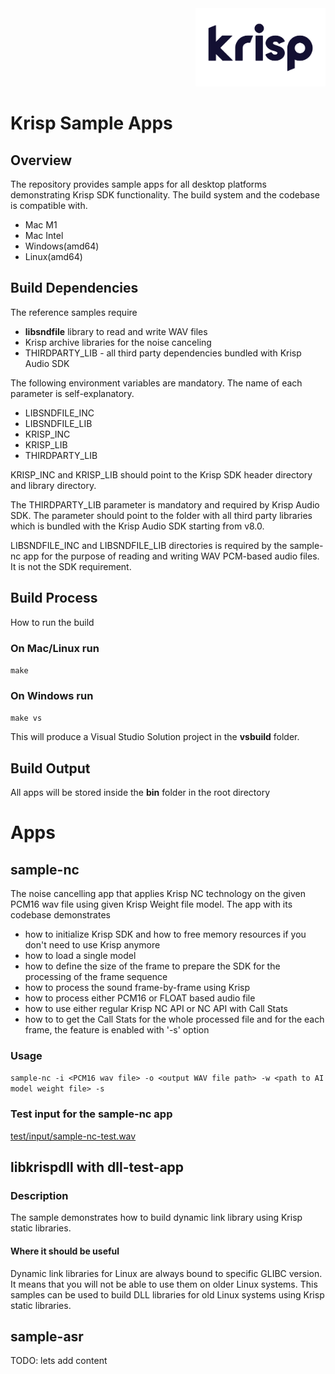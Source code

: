 <div align="right">
<img src="./Krisp-logo.png" height="125px" />
</div>

# Krisp Sample Apps
## Overview
The repository provides sample apps for all desktop platforms demonstrating Krisp SDK functionality.
The build system and the codebase is compatible with.
* Mac M1
* Mac Intel
* Windows(amd64)
* Linux(amd64)

## Build Dependencies
The reference samples require
* **libsndfile** library to read and write WAV files
* Krisp archive libraries for the noise canceling
* THIRDPARTY_LIB - all third party dependencies bundled with Krisp Audio SDK

The following environment variables are mandatory. The name of each parameter is self-explanatory.
* LIBSNDFILE_INC
* LIBSNDFILE_LIB
* KRISP_INC
* KRISP_LIB
* THIRDPARTY_LIB

KRISP_INC and KRISP_LIB should point to the Krisp SDK header directory and library directory.

The THIRDPARTY_LIB parameter is mandatory and required by Krisp Audio SDK. The parameter should point to the folder with all third party libraries which is bundled with the Krisp Audio SDK starting from v8.0.

LIBSNDFILE_INC and LIBSNDFILE_LIB directories is required by the sample-nc app for the purpose of reading and writing WAV PCM-based audio files. It is not the SDK requirement.


## Build Process

How to run the build

### On Mac/Linux run
```make```

### On Windows run
```make vs```

This will produce a Visual Studio Solution project in the **vsbuild** folder.

## Build Output
All apps will be stored inside the **bin** folder in the root directory

# Apps
## sample-nc
The noise cancelling app that applies Krisp NC technology on the given PCM16 wav file using given Krisp Weight file model. The app with its codebase demonstrates 
* how to initialize Krisp SDK and how to free memory resources if you don't need to use Krisp anymore 
* how to load a single model
* how to define the size of the frame to prepare the SDK for the processing of the frame sequence
* how to process the sound frame-by-frame using Krisp
* how to process either PCM16 or FLOAT based audio file
* how to use either regular Krisp NC API or NC API with Call Stats
* how to to get the Call Stats for the whole processed file and for the each frame, the feature is enabled with '-s' option

### Usage
```sample-nc -i <PCM16 wav file> -o <output WAV file path> -w <path to AI model weight file> -s```

### Test input for the sample-nc app
[test/input/sample-nc-test.wav](test/input/sample-nc-test.wav)

## libkrispdll with dll-test-app

### Description
The sample demonstrates how to build dynamic link library using Krisp static libraries.

#### Where it should be useful
Dynamic link libraries for Linux are always bound to specific GLIBC version. It means that you will not be able to use them on older Linux systems. This samples can be used to build DLL libraries for old Linux systems using Krisp static libraries.

## sample-asr
TODO: lets add content
